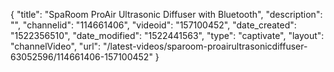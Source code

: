 {
    "title": "SpaRoom ProAir Ultrasonic Diffuser with Bluetooth",
    "description": "",
    "channelid": "114661406",
    "videoid": "157100452",
    "date_created": "1522356510",
    "date_modified": "1522441563",
    "type": "captivate",
    "layout": "channelVideo",
    "url": "\/latest-videos\/sparoom-proairultrasonicdiffuser-63052596\/114661406-157100452"
}